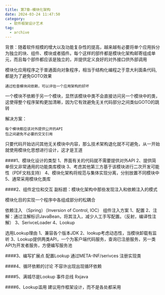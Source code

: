 ```yaml
---
title: 第7章-模块化架构
date: 2024-03-24 11:47:50
category:
  - 软件框架设计艺术
tag:
  - archive
---
```

背景：随着软件规模的增大以及功能复杂性的提高，越来越有必要将单个应用拆分为独立的块、组件、模块或者插件。每个这样的部件都是模块化架构邮寄组成单元，而且每个部件都应该是独立的，并提供定义良好的对外接口供外部调用

模块化应用程序之于普通面向对象程序，相当于结构化编程之于意大利面条代码,都是为了避免GOTO效果

`通过检查模块间依赖，可以评估一个应用架构的好坏`

一个模块不依赖于另一个模块，显然该模块中类不会直接访问另一个模块中的类，这使得整个程序架构更加清晰，因为它有效避免无关代码部分之间类似GOTO的跳转

解决方案：
```
每个模块都应该对外提供公开的API
包之间避免不必要的交叉引用
```

只要代码开始访问其他无关模块中内容，那么技术架构退化就不可避免，从一开始就使用模块化思想进行设计，这才是王道

####1、模块化设计的类型
1、界面有关的代码就不需要提供对外API
2、提供简单但又非常通用的功能类库模块
3、考虑其他第三方基于该模块进行二次开发可能性（PDF文档支持）
4、模块化架构将规范与集体实现分离，分别放置不同模块中
5、通常采用模块化类库

####2、组件定位和交互
副标题：模块化架构中那些发现注入和依赖注入的模式

模块化目的实现一个程序中各组成部分的松耦合

依赖注入 （Spring）（Inversion of Control, IOC）
组件注入方案
1、配置
2、注解：通过注解标识JavaBean，将其注入，减少人工手写配置。（反射，编译性注解）
3、SerivceLoader
4、Lookup

选用Lookup理由
1、兼容各个版本JDK
2、lookup考虑动态性，当模块卸载有监听
3、Lookup提供两类API，一个为客户端代码服务，查询已注册服务，另一类API为开发者服务，方便编写服务池

####3、编写扩展点
配置Lookup  通过META-INF/serivces 注册实现类

####4、循环依赖的讨论
不容许出现出现循环依赖

####5、满城尽是Lookup 事件总线
Rxjava

####6、Lookup滥用
建议用作框架设计，而不是各处都采用
